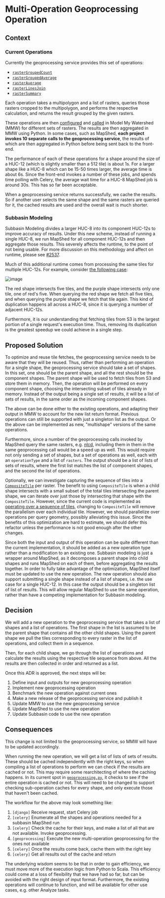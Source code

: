 # Multi-Operation Geoprocessing Operation

## Context

### Current Operations

Currently the geoprocessing service provides this set of operations:

  * [`rasterGroupedCount`][github 1]
  * [`rasterGroupedAverage`][github 2]
  * [`rasterAverage`][github 3]
  * [`rasterLinesJoin`][github 4]
  * [`rasterSummary`][github 5]

Each operation takes a multipolygon and a list of rasters, queries those
rasters cropped to the multipolygon, and performs the respective calculation,
and returns the result grouped by the given rasters.

These operations are then [configured][github 6] and [called][github 7] in
Model My Watershed (MMW) for different sets of rasters. The results are then
aggregated in MMW using Python. In some cases, such as MapShed, **each project
invokes 10 separate calls to the geoprocessing service**, the results of which
are then aggregated in Python before being sent back to the front-end.

The performance of each of these operations for a shape around the size of a
HUC-12 (which is slightly smaller than a 512 tile) is about 1s. For a larger
shape like a HUC-8 which can be 15-50 times larger, the average time is about
6s. Since the front-end invokes a number of these jobs, and spends time polling
with Celery, the average wait time for a HUC-8 MapShed job is around 30s. This
has so far been acceptable.

When a geoprocessing service returns successfully, we cache the results. So if
another user selects the same shape and the same rasters are queried for it,
the cached results are used and the overall wait is much shorter.

### Subbasin Modeling

Subbasin Modeling divides a larger HUC-8 into its component HUC-12s to improve
accuracy of results. Under this new scheme, instead of running a single HUC-8,
we run MapShed for all component HUC-12s and then aggregate those results. This
severely affects the runtime, to the point of not being usable. For more
discussion on this methodology and affect on runtime, please see
[#2537][github 8].

Much of this additional runtime comes from processing the same tiles for
multiple HUC-12s. For example, consider [the following case][ocks]:

![image][githubusercontent]

The red shape intersects five tiles, and the purple shape intersects only one
tile, one of red's five. When querying the red shape we fetch all five tiles,
and when querying the purple shape we fetch that tile again. This kind of
duplication happens all across a HUC-8, since it is querying a number of
adjacent HUC-12s.

Furthermore, it is our understanding that fetching tiles from S3 is the largest
portion of a single request's execution time. Thus, removing its duplication is
the greatest speedup we could achieve in a single step.

## Proposed Solution

To optimize and reuse tile fetches, the geoprocessing service needs to be aware
that they will be reused. Thus, rather than performing an operation for a
single shape, the geoprocessing service should take a set of shapes. In this
set, one should be the parent shape, and all the rest should be the component
shapes. The parent shape will be used to fetch tiles from S3 and store them in
memory. Then, the operation will be performed on every component shape,
choosing the intersecting subset of tiles already in memory. Instead of the
output being a single set of results, it will be a list of sets of results, in
the same order as the incoming component shapes.

The above can be done either to the existing operations, and adapting their
output in MMW to account for the new list return format. Previous operations
can still be supported with just a singleton list as the output. Or the above
can be implemented as new, "multishape" versions of the same operations.

Furthermore, since a number of the geoprocessing calls invoked by MapShed query
the same rasters, e.g. [n][github 9][l][github 10][c][github 11][d][github 12],
including them in them in the same geoprocessing call would be a speed up as
well. This would require not only sending a set of shapes, but a set of
operations as well, each with an `operationType` and a list of `rasters`. The
output should be a list of lists of sets of results, where the first list
matches the list of component shapes, and the second the list of operations.

Optionally, we can investigate capturing the sequence of tiles into a
[`CompositeTile`][github 13] per raster. The benefit to using `CompositeTile`
is when a child shape intersects with a small subset of the total tiles
intersecting the parent shape, we can iterate over just those by intersecting
that shape with the `CompositeTile`. However, since the current code is
implemented as [operating over a sequence of tiles][github 14], changing to
`CompositeTile` will remove the parallelism over each individual tile. However,
we should parallelize over operations per query geometry, possibly alleviating
this issue. Since the benefits of this optimization are hard to estimate, we
should defer this refactor unless the performance is not good enough after the
other changes.

Since both the input and output of this operation can be quite different than
the current implementation, it should be added as a new operation type rather
than a modification to an existing one. Subbasin modeling is just a wrapper
around MapShed, as it decomposes a parent shape into child shapes and runs
MapShed on each of them, before aggregating the results together. In order to
fully take advantage of the optimization, MapShed itself must be updated to use
the new operation. The new operation should also support submitting a single
shape instead of a list of shapes, i.e. the use case for a single HUC-12. In
this case the output should be a singleton list of list of results. This will
allow regular MapShed to use the same operation, rather than have a competing
implementation for Subbasin modeling.

## Decision

We will add a new operation to the geoprocessing service that takes a list of
shapes and a list of operations. The first shape in the list is assumed to be
the parent shape that contains all the other child shapes. Using the parent
shape we pull the tiles corresponding to every raster in the list of
operations, and collect them in a sequence.

Then, for each child shape, we go through the list of operations and calculate
the results using the respective tile sequence from above. All the results are
then collected in order and returned as a list.

Once this ADR is approved, the next steps will be:

  1. Define input and outputs for new geoprocessing operation
  2. Implement new geoprocessing operation
  3. Benchmark the new operation against current ones
  4. Make a new release of the geoprocessing service and publish it
  5. Update MMW to use the new geoprocessing service
  6. Update MapShed to use the new operation
  7. Update Subbasin code to use the new operation

## Consequences

This change is not limited to the geoprocessing service, so MMW will have to be
updated accordingly.

When running the new operation, we will get a list of lists of sets of results.
These should be cached independently with the right keys, so when compiling a
list of operations to perform we can check if the results are cached or not.
This may require some rearchitecting of where the caching happens. In its
current spot in [`geoprocessing.py`][github 15], it checks to see if the entire
operation is cached or not. This will need to be changed to support checking
sub-operation caches for every shape, and only execute those that haven't been
cached.

The workflow for the above may look something like:

  1. `[django]` Receive request, start Celery job
  2. `[celery]` Enumerate all the shapes and operations needed for a subbasin
     MapShed run
  3. `[celery]` Check the cache for their keys, and make a list of all that are
     not available. Invoke geoprocessing.
  4. `[geoprocessing]` Execute the new multi-operation geoprocessing for the
     ones not available
  5. `[celery]` Once the results come back, cache them with the right key
  6. `[celery]` Get all results out of the cache and return

The underlying wisdom seems to be that in order to gain efficiency, we must
move more of the execution logic from Python to Scala. This efficiency could
come at a loss of flexibility that we have had so far, but can be avoided with
the right design of input format. Furthermore, the existing operations will
continue to function, and will be available for other use cases, e.g. other
Analyze tasks.

[github 1]: https://github.com/WikiWatershed/mmw-geoprocessing/blob/c212f29e0b090dd9624b8f637e59fdf6cbbf4f4c/api/src/main/scala/Geoprocessing.scala#L240
[github 2]: https://github.com/WikiWatershed/mmw-geoprocessing/blob/c212f29e0b090dd9624b8f637e59fdf6cbbf4f4c/api/src/main/scala/Geoprocessing.scala#L192
[github 3]: https://github.com/WikiWatershed/mmw-geoprocessing/blob/c212f29e0b090dd9624b8f637e59fdf6cbbf4f4c/api/src/main/scala/Geoprocessing.scala#L149
[github 4]: https://github.com/WikiWatershed/mmw-geoprocessing/blob/c212f29e0b090dd9624b8f637e59fdf6cbbf4f4c/api/src/main/scala/Geoprocessing.scala#L114
[github 5]: https://github.com/WikiWatershed/mmw-geoprocessing/blob/c212f29e0b090dd9624b8f637e59fdf6cbbf4f4c/api/src/main/scala/Geoprocessing.scala#L281
[github 6]: https://github.com/WikiWatershed/model-my-watershed/blob/3ec450adc9ffb84b5483ccdc338cdeacb36f8b2b/src/mmw/mmw/settings/base.py#L428-L619
[github 7]: https://github.com/WikiWatershed/model-my-watershed/blob/3ec450adc9ffb84b5483ccdc338cdeacb36f8b2b/src/mmw/apps/modeling/mapshed/tasks.py#L477-L489
[github 8]: https://github.com/WikiWatershed/model-my-watershed/pull/2537
[github 9]: https://github.com/WikiWatershed/model-my-watershed/blob/3ec450adc9ffb84b5483ccdc338cdeacb36f8b2b/src/mmw/mmw/settings/base.py#L463
[github 10]: https://github.com/WikiWatershed/model-my-watershed/blob/3ec450adc9ffb84b5483ccdc338cdeacb36f8b2b/src/mmw/mmw/settings/base.py#L478
[github 11]: https://github.com/WikiWatershed/model-my-watershed/blob/3ec450adc9ffb84b5483ccdc338cdeacb36f8b2b/src/mmw/mmw/settings/base.py#L513
[github 12]: https://github.com/WikiWatershed/model-my-watershed/blob/3ec450adc9ffb84b5483ccdc338cdeacb36f8b2b/src/mmw/mmw/settings/base.py#L537
[github 13]: https://github.com/locationtech/geotrellis/blob/master/raster/src/main/scala/geotrellis/raster/CompositeTile.scala
[github 14]: https://github.com/WikiWatershed/mmw-geoprocessing/blob/c212f29e0b090dd9624b8f637e59fdf6cbbf4f4c/api/src/main/scala/Geoprocessing.scala#L253-L262
[github 15]: https://github.com/WikiWatershed/model-my-watershed/blob/3ec450adc9ffb84b5483ccdc338cdeacb36f8b2b/src/mmw/apps/modeling/geoprocessing.py#L62
[githubusercontent]: https://user-images.githubusercontent.com/1430060/35651490-e1fc5f38-06ad-11e8-8f07-994aae77a43c.png
[ocks]: http://bl.ocks.org/anonymous/raw/bf3ee7a3e3315b4e872476bd7e4bb479/
